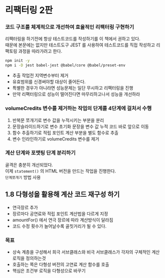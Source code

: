 # 리팩터링 2판
### 코드 구조를 체계적으로 개선하여 효율적인 리팩터링 구현하기

리팩터링을 하기전에 항상 테스트코드를 작성하기를 이 책에서 권하고 있다.  
때문에 본문에는 없지만 테스트도구 JEST 를 사용하여 테스트코드를 직접 작성하고 리팩토링 과정을 따라가려고 한다.
  
```bash
npm init -y
npm i -D jest babel-jest @babel/core @babel/preset-env
```


- 추출 작업전 지역변수부터 제거
- 유효범위를 신경써야할 대상이 줄어든다.
- 특별한 경우가 아니라면 성능문제는 일단 무시하고 리팩터링을 진행
- 만약 리팩터링으로 성능이 떨어진다면 마무리하고나서 성능을 개선하라

### volumeCredits 변수를 제거하는 작업의 단계를 4단계에 걸처서 수행
1. 반복문 쪼개기로 변수 값을 누적시키는 부분을 분리
2. 문장슬라이드하기로 변수 초기화 문장을 변수 값 누적 코드 바로 앞으로 이동
3. 함수 추출하기로 적립 포인트 계산 부분을 별도 함수로 추출
4. 변수 인라인하기로 volumeCredits 변수를 제거

### 계산 단계와 포맷팅 단계 분리하기
골격은 충분히 개선되었다.  
이제 `statement()` 의 HTML 버전을 만드는 작업을 진행한다.  
`단계쪼개기` 방법 사용


## 1.8 다형성을 활용해 계산 코드 재구성 하기
- 연극장르 추가
- 장르마다 공연료와 적립 포인트 계산법을 다르게 지정
- amountFor() 에서 연극 장르에 따라 계산방식이 달라짐
- 코드 수정 횟수가 늘어날수록 골칫거리가 될 수 있다.
### 목표
- 상속 계층을 구성해서 희극 서브클래스와 비극 서브클래스가 각자의 구체적인 계산 로직을 정의하는것
- 호출하는 쪽은 다형성 버전의 고연료 계산 함수를 호출
- 핵심은 조건부 로직을 다형성으로 바꾸기